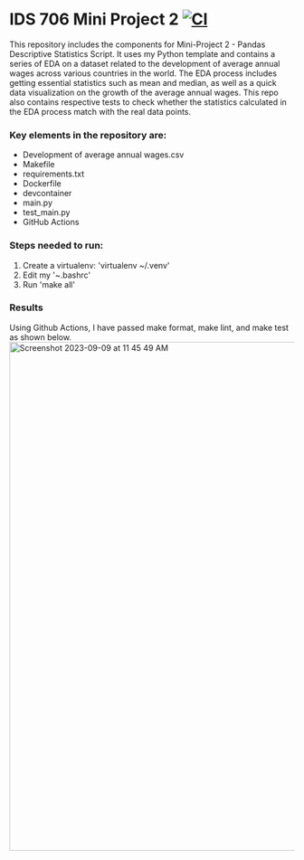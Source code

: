 # IDS 706 Mini Project 2 [![CI](https://github.com/nogibjj/Jaxon-Yue-IDS-706-Mini-Project-2/actions/workflows/cicd.yml/badge.svg)](https://github.com/nogibjj/Jaxon-Yue-IDS-706-Mini-Project-2/actions/workflows/cicd.yml)
This repository includes the components for Mini-Project 2 - Pandas Descriptive Statistics Script. It uses my Python template and contains a series of EDA on a dataset related to the development of average annual wages across various countries in the world. The EDA process includes getting essential statistics such as mean and median, as well as a quick data visualization on the growth of the average annual wages. This repo also contains respective tests to check whether the statistics calculated in the EDA process match with the real data points.

### Key elements in the repository are:
* Development of average annual wages.csv
* Makefile
* requirements.txt
* Dockerfile
* devcontainer
* main.py
* test_main.py
* GitHub Actions

### Steps needed to run:
1. Create a virtualenv: 'virtualenv ~/.venv'
2. Edit my '~.bashrc'
3. Run 'make all'

### Results
Using Github Actions, I have passed make format, make lint, and make test as shown below.
<img width="900" alt="Screenshot 2023-09-09 at 11 45 49 AM" src="https://github.com/nogibjj/Jaxon-Yue-IDS-706-Mini-Project-2/assets/70416390/9b64a511-794e-40da-a33d-245ea11cb3ec">
